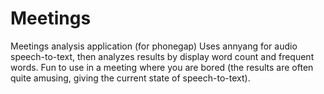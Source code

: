 # Meetings
Meetings analysis application (for phonegap)
Uses annyang for audio speech-to-text, then analyzes results by display word count and frequent words. Fun to use in a meeting where you are bored (the results are often quite amusing, giving the current state of speech-to-text).
